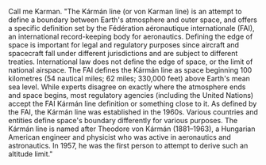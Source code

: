 Call me Karman. 
"The Kármán line (or von Karman line) is an attempt to define a boundary between Earth's atmosphere and outer space, and offers a specific definition set by the Fédération aéronautique internationale (FAI), an international record-keeping body for aeronautics. Defining the edge of space is important for legal and regulatory purposes since aircraft and spacecraft fall under different jurisdictions and are subject to different treaties. International law does not define the edge of space, or the limit of national airspace. The FAI defines the Kármán line as space beginning 100 kilometres (54 nautical miles; 62 miles; 330,000 feet) above Earth's mean sea level. While experts disagree on exactly where the atmosphere ends and space begins, most regulatory agencies (including the United Nations) accept the FAI Kármán line definition or something close to it. As defined by the FAI, the Kármán line was established in the 1960s. Various countries and entities define space's boundary differently for various purposes.
The Kármán line is named after Theodore von Kármán (1881–1963), a Hungarian American engineer and physicist who was active in aeronautics and astronautics. In 1957, he was the first person to attempt to derive such an altitude limit."
